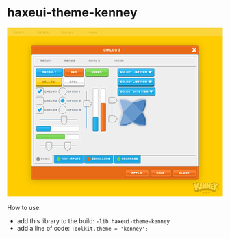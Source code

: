 # haxeui-theme-kenney

![Screen](https://github.com/haxeui/haxeui-theme-kenney/blob/master/screen.png?raw=true)

How to use:

- add this library to the build: `-lib haxeui-theme-kenney`
- add a line of code: `Toolkit.theme = 'kenney';`
